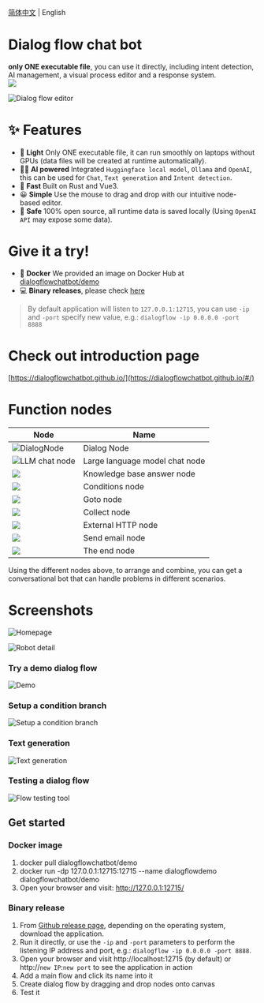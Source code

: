 [简体中文](./README_zh-CN.md) | English

# Dialog flow chat bot
**only ONE executable file**, you can use it directly, including intent detection, AI management, a visual process editor and a response system.  
<img src="https://img.shields.io/badge/Latest_version-v1.17.5-blue" />

![Dialog flow editor](https://github.com/dialogflowchatbot/dialogflow-showcase/blob/7f412d0746cfbddd43a7a75abb246add63d12200/src/assets/screenshots/flow-editor.png)

# ✨ Features
* 🛒 **Light** Only ONE executable file, it can run smoothly on laptops without GPUs (data files will be created at runtime automatically).
* 🐱‍🏍 **AI powered** Integrated `Huggingface local model`, `Ollama` and `OpenAI`, this can be used for `Chat`, `Text generation` and `Intent detection`.
* 🚀 **Fast** Built on Rust and Vue3.
* 😀 **Simple** Use the mouse to drag and drop with our intuitive node-based editor.
* 🔐 **Safe** 100% open source, all runtime data is saved locally (Using `OpenAI API` may expose some data).

# Give it a try!
* 🐋 **Docker** We provided an image on Docker Hub at [dialogflowchatbot/demo](https://hub.docker.com/repository/docker/dialogflowchatbot/demo)
* 💻 **Binary releases**, please check [here](https://github.com/dialogflowchatbot/dialogflow/releases)

> By default application will listen to `127.0.0.1:12715`, you can use `-ip` and `-port` specify new value, e.g.: `dialogflow -ip 0.0.0.0 -port 8888`

<!-- # Releases and source code
* 💾 If you're looking for **binary releases**, please check [here](https://github.com/dialogflowchatbot/dialogflow/releases)
* 🎈 The **back end** of this application is [here](https://github.com/dialogflowchatbot/dialogflow-backend)
* 🎨 The **front end** of this application is [here](https://github.com/dialogflowchatbot/dialogflow-frontend) -->

# Check out introduction page
[https://dialogflowchatbot.github.io/](https://dialogflowchatbot.github.io/#/)

# Function nodes
|Node|Name|
|----|----|
|![DialogNode](https://github.com/dialogflowchatbot/dialogflow-showcase/blob/c30533aead90dfe563f1dbe89e4623c215bd0f2d/src/assets/dialogNode.png)|Dialog Node|
|![LLM chat node](https://dialogflowchatbot.github.io/assets/llmChatNode-IFUpFC-1.png)|Large language model chat node|
|![](https://dialogflowchatbot.github.io/assets/knowledgeBaseAnswerNode-nPaXLuCc.png)|Knowledge base answer node|
|![](https://dialogflowchatbot.github.io/assets/conditionNode-DyKXzgYH.png)|Conditions node|
|![](https://github.com/dialogflowchatbot/dialogflow-showcase/blob/c30533aead90dfe563f1dbe89e4623c215bd0f2d/src/assets/gotoNode.png)|Goto node|
|![](https://dialogflowchatbot.github.io/assets/collectNode-8FKuiM1E.png)|Collect node|
|![](https://dialogflowchatbot.github.io/assets/externalApiNode-Cq5407hi.png)|External HTTP node|
|![](https://dialogflowchatbot.github.io/assets/sendEmailNode-CSpJZw-P.png)|Send email node|
|![](https://github.com/dialogflowchatbot/dialogflow-showcase/blob/c30533aead90dfe563f1dbe89e4623c215bd0f2d/src/assets/endNode.png)|The end node|

Using the different nodes above, to arrange and combine, you can get a conversational bot that can handle problems in different scenarios.

# Screenshots
![Homepage](https://github.com/dialogflowchatbot/dialogflow-showcase/blob/c30533aead90dfe563f1dbe89e4623c215bd0f2d/src/assets/screenshots/screenshot1.png)

![Robot detail](https://github.com/dialogflowchatbot/dialogflow-showcase/blob/c30533aead90dfe563f1dbe89e4623c215bd0f2d/src/assets/screenshots/screenshot2.png)

### Try a demo dialog flow
![Demo](https://github.com/dialogflowchatbot/dialogflow-showcase/blob/ae15f7fabebe154ebc8dec8511cb1ec063163358/src/assets/demo1.gif)

### Setup a condition branch
![Setup a condition branch](https://github.com/dialogflowchatbot/dialogflow-showcase/blob/18f8b2821921f1732e7699f515615a3d7838f16a/screenshots/condition1.gif)

### Text generation

![Text generation](https://github.com/dialogflowchatbot/dialogflow-showcase/blob/main/src/assets/screenshots/textGeneration.gif?raw=true "Text generation")

### Testing a dialog flow
![Flow testing tool](https://github.com/dialogflowchatbot/dialogflow-showcase/blob/main/src/assets/screenshots/testing.png?raw=true "Flow testing tool")


## Get started

### Docker image
1. docker pull dialogflowchatbot/demo
2. docker run -dp 127.0.0.1:12715:12715 --name dialogflowdemo dialogflowchatbot/demo
3. Open your browser and visit: http://127.0.0.1:12715/

### Binary release
1. From [Github release page](https://github.com/dialogflowchatbot/dialogflow/releases), depending on the operating system, download the application.
1. Run it directly, or use the `-ip` and `-port` parameters to perform the listening IP address and port, e.g.: `dialogflow -ip 0.0.0.0 -port 8888`.
1. Open your browser and visit http://localhost:12715 (by default) or http://`new IP`:`new port` to see the application in action
1. Add a main flow and click its name into it
1. Create dialog flow by dragging and drop nodes onto canvas
1. Test it
